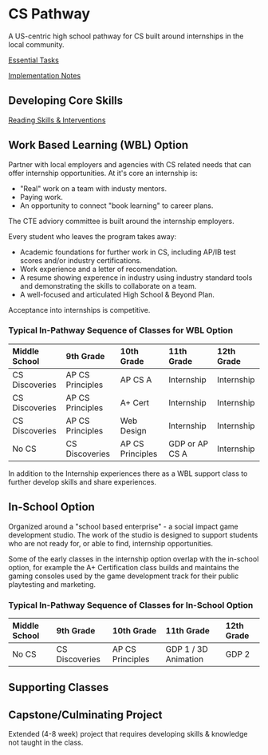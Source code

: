 # CS Pathway

A US-centric high school pathway for CS built around internships in the local community.

[Essential Tasks]()

[Implementation Notes](https://docs.google.com/document/d/1ljtHJvJRhpuQR5IpUe-d5zN9ojY-s4_jT5-PYOu34lA/edit)

## Developing Core Skills

[Reading Skills & Interventions](core-skills/reading.md)

## Work Based Learning (WBL) Option

Partner with local employers and agencies with CS related needs that can offer internship opportunities. At it's core an internship is:
* "Real" work on a team with industy mentors.
* Paying work.
* An opportunity to connect "book learning" to career plans.

The CTE adviory committee is built around the internship employers.

Every student who leaves the program takes away:
* Academic foundations for further work in CS, including AP/IB test scores and/or industry certifications.
* Work experience and a letter of recomendation.
* A resume showing experence in industry using industry standard tools and demonstrating the skills to collaborate on a team.
* A well-focused and articulated High School & Beyond Plan.

Acceptance into internships is competitive.

### Typical In-Pathway Sequence of Classes for WBL Option

| Middle School  | 9th Grade        | 10th Grade       | 11th Grade     | 12th Grade |
| :---           | :---             | :---             | :---           | :---       |
| CS Discoveries | AP CS Principles | AP CS A          | Internship     | Internship |
| CS Discoveries | AP CS Principles | A+ Cert          | Internship     | Internship |
| CS Discoveries | AP CS Principles | Web Design       | Internship     | Internship |
| No CS          | CS Discoveries   | AP CS Principles | GDP or AP CS A | Internship |

In addition to the Internship experiences there as a WBL support class to further develop skills and share experiences.

## In-School Option

Organized around a "school based enterprise" - a social impact game development studio. The work of the studio is designed to support students who are not ready for, or able to find, internship opportunities.

Some of the early classes in the internship option overlap with the in-school option, for example the A+ Certification class builds and maintains the gaming consoles used by the game development track for their public playtesting and marketing.

### Typical In-Pathway Sequence of Classes for In-School Option

| Middle School | 9th Grade      | 10th Grade       | 11th Grade           | 12th Grade |
| :------------ | :--------      | :---------       | :---------           | :--------- |
| No CS         | CS Discoveries | AP CS Principles | GDP 1 / 3D Animation | GDP 2      |

## Supporting Classes

## Capstone/Culminating Project

Extended (4-8 week) project that requires developing skills & knowledge not taught in the class.
